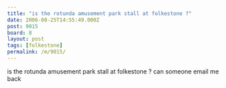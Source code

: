 ```yaml
---
title: "is the rotunda amusement park stall at folkestone ?"
date: 2006-08-25T14:55:49.000Z
post: 9015
board: 8
layout: post
tags: [folkestone]
permalink: /m/9015/
---
```

is the rotunda amusement park stall at folkestone ? can someone  email me back
